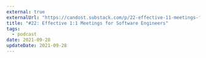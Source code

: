 ```yaml
---
external: true
externalUrl: "https://candost.substack.com/p/22-effective-11-meetings-for-software"
title: "#22: Effective 1:1 Meetings for Software Engineers"
tags:
  - podcast
date: 2021-09-28
updateDate: 2021-09-28
---
```

